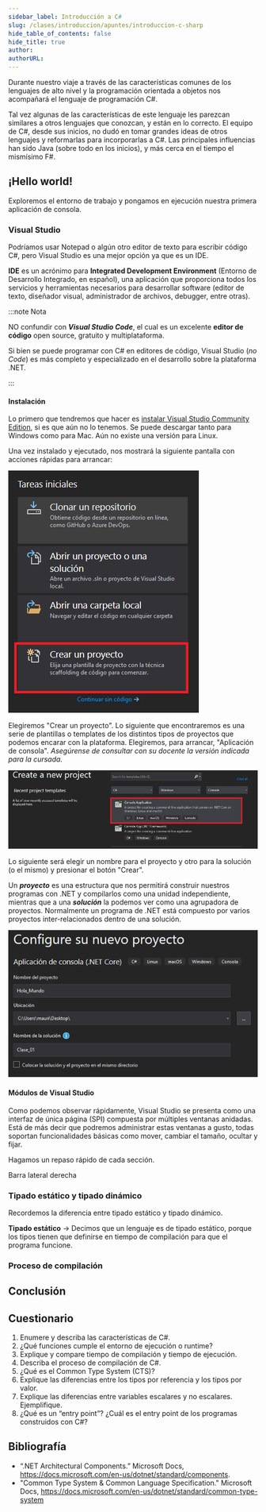 ```yaml
---
sidebar_label: Introducción a C#
slug: /clases/introduccion/apuntes/introduccion-c-sharp
hide_table_of_contents: false
hide_title: true
author: 
authorURL: 
---
```

Durante nuestro viaje a través de las características comunes de los lenguajes de alto nivel y la programación orientada a objetos nos acompañará el lenguaje de programación C#. 

Tal vez algunas de las características de este lenguaje les parezcan similares a otros lenguajes que conozcan, y están en lo correcto. El equipo de C#, desde sus inicios, no dudó en tomar grandes ideas de otros lenguajes y reformarlas para incorporarlas a C#. Las principales influencias han sido Java (sobre todo en los inicios), y más cerca en el tiempo el mismísimo F#. 

## ¡Hello world!
Exploremos el entorno de trabajo y pongamos en ejecución nuestra primera aplicación de consola.

### Visual Studio
Podríamos usar Notepad o algún otro editor de texto para escribir código C#, pero Visual Studio es una mejor opción ya que es un IDE. 

**IDE** es un acrónimo para **Integrated Development Environment** (Entorno de Desarrollo Integrado, en español), una aplicación que proporciona todos los servicios y herramientas necesarios para desarrollar software (editor de texto, diseñador visual, administrador de archivos, debugger, entre otras). 

:::note Nota

NO confundir con __*Visual Studio Code*__, el cual es un excelente **editor de código** open source, gratuito y multiplataforma. 

Si bien se puede programar con C# en editores de código, Visual Studio (*no Code*) es más completo y especializado en el desarrollo sobre la plataforma .NET.   

:::

#### Instalación
Lo primero que tendremos que hacer es [instalar Visual Studio Community Edition](https://visualstudio.microsoft.com/es/), si es que aún no lo tenemos. Se puede descargar tanto para Windows como para Mac. Aún no existe una versión para Linux. 



Una vez instalado y ejecutado, nos mostrará la siguiente pantalla con acciones rápidas para arrancar:

![Inicio Visual Studio](/clases/00-introduccion/apuntes/inicio-visual-studio.png)

Elegiremos "Crear un proyecto". Lo siguiente que encontraremos es una serie de plantillas o templates de los distintos tipos de proyectos que podemos encarar con la plataforma. Elegiremos, para arrancar, "Aplicación de consola". *Asegúrense de consultar con su docente la versión indicada para la cursada.*

![Template Consola Visual Studio](/clases/00-introduccion/apuntes/template-consola-vs.png)

Lo siguiente será elegir un nombre para el proyecto y otro para la solución (o el mismo) y presionar el botón "Crear". 

Un __*proyecto*__ es una estructura que nos permitirá construir nuestros programas con .NET y compilarlos como una unidad independiente, mientras que a una __*solución*__ la podemos ver como una agrupadora de proyectos. Normalmente un programa de .NET está compuesto por varios proyectos inter-relacionados dentro de una solución. 

![Template Consola Visual Studio](/clases/00-introduccion/apuntes/nombre_proyecto_vs.png)

#### Módulos de Visual Studio
Como podemos observar rápidamente, Visual Studio se presenta como una interfaz de única página (SPI) compuesta por múltiples ventanas anidadas. Está de más decir que podremos administrar estas ventanas a gusto, todas soportan funcionalidades básicas como mover, cambiar el tamaño, ocultar y fijar. 

Hagamos un repaso rápido de cada sección.

Barra lateral derecha





### Tipado estático y tipado dinámico
Recordemos la diferencia entre tipado estático y tipado dinámico.

__Tipado estático__ → Decimos que un lenguaje es de tipado estático, porque los tipos tienen que definirse en tiempo de compilación para que el programa funcione.




### Proceso de compilación


## Conclusión

## Cuestionario
1. Enumere y describa las características de C#.
2. ¿Qué funciones cumple el entorno de ejecución o runtime?
3. Explique y compare tiempo de compilación y tiempo de ejecución.
4. Describa el proceso de compilación de C#.
5. ¿Qué es el Common Type System (CTS)?
6. Explique las diferencias entre los tipos por referencia y los tipos por valor.
7. Explique las diferencias entre variables escalares y no escalares. Ejemplifique. 
8. ¿Qué es un “entry point”? ¿Cuál es el entry point de los programas construidos con C#? 

## Bibliografía
* “.NET Architectural Components.” Microsoft Docs, https://docs.microsoft.com/en-us/dotnet/standard/components.
* "Common Type System & Common Language Specification." Microsoft Docs, https://docs.microsoft.com/en-us/dotnet/standard/common-type-system
